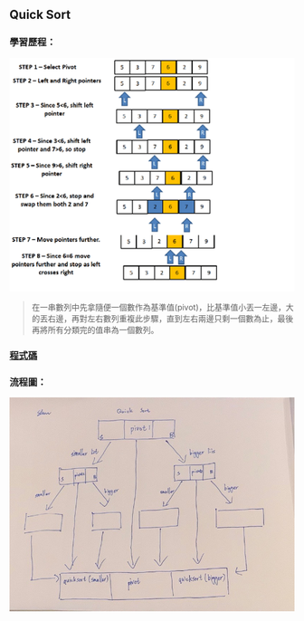 ## Quick Sort

### 學習歷程：
![](quicksort.png)
>在一串數列中先拿隨便一個數作為基準值(pivot)，比基準值小丟一左邊，大的丟右邊，再對左右數列重複此步驟，直到左右兩邊只剩一個數為止，最後再將所有分類完的值串為一個數列。
### [程式碼](https://github.com/yulin871030/my-learning-note/blob/master/homework/homework%20%231/Untitled3.ipynb)

### 流程圖：
![](IMG_0757.jpeg)
